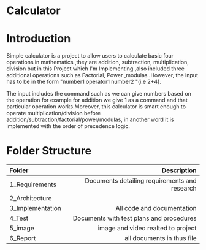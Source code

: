 # Calculator
# Introduction
Simple calculator is a project to allow users to calculate basic four operations in mathematics ,they are addition, subtraction, multiplication, division but in this Project which I'm Implementing ,also included three additional operations such as Factorial, Power ,modulas .However, the input has to be in the form "number1 operator1 number2 "(i.e 2+4).

The input includes the command such as we can give numbers based on the operation for example for addition we give 1 as a command and that particular operation works.Moreover, this calculator is smart enough to operate multiplication/division before addition/subtraction/factorial/power/modulas, in another word it is implemented with the order of precedence logic.



 # Folder Structure

 | Folder         | Description |  
 | :---           | ---:        |   
 | 1_Requirements |	Documents detailing requirements and research |
 | 2_Architecture	| |Documents specifying design details|
 |3_Implementation|	All code and documentation|
 |4_Test	|Documents with test plans and procedures|
 |5_image         | image and video realted to project|
 |6_Report        | all documents in thus file|
  
 

